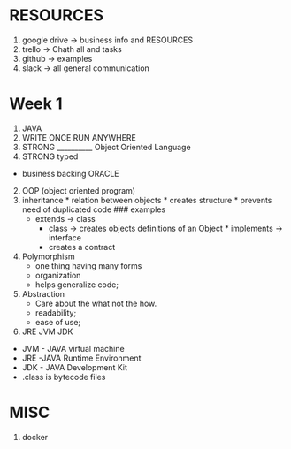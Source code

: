 # RESOURCES
1. google drive -> business info and RESOURCES
2. trello -> Chath all and tasks
3. github -> examples
4. slack -> all general communication

# Week 1
1. JAVA
  1. WRITE ONCE RUN ANYWHERE
  2. STRONG __________ Object Oriented Language
  3. STRONG typed
  * business backing ORACLE
2. OOP (object oriented program)
  1. inheritance
    * relation between objects
    * creates structure
    * prevents need of duplicated code
    ### examples
     * extends ->  class
       * class -> creates objects definitions of an Object
    * implements -> interface
       * creates a contract
  2. Polymorphism
     * one thing having many forms
     * organization
     * helps generalize code;
  3. Abstraction
     * Care about the what not the how.
     * readability;
     * ease of use;
3. JRE JVM JDK
  * JVM - JAVA virtual machine
  * JRE -JAVA Runtime Environment
  * JDK - JAVA Development Kit
  * .class is bytecode files


# MISC
 1. docker

